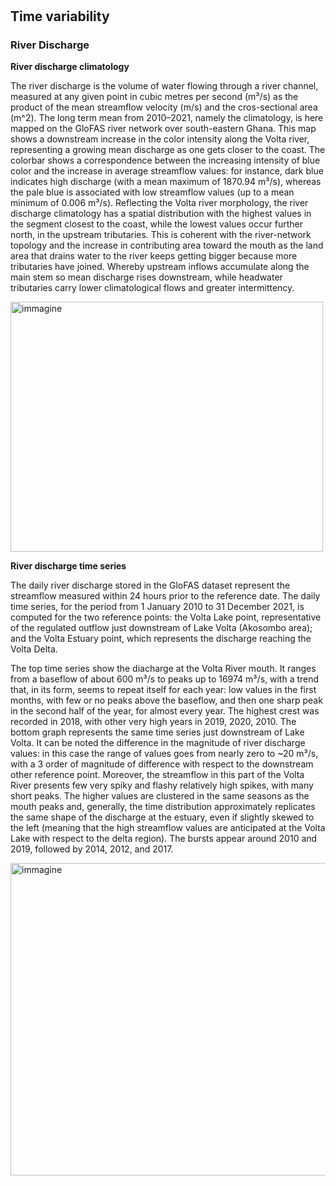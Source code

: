 #
## Time variability 

### River Discharge

**River discharge climatology**

The river discharge is the volume of water flowing through a river channel, measured at any given point in cubic metres per second (m³/s) as the product of the mean streamflow velocity (m/s) and the cros-sectional area (m^2). The long term mean from 2010–2021, namely the climatology, is here mapped on the GloFAS river network over south-eastern Ghana. This map shows a downstream increase in the color intensity along the Volta river, representing a growing mean discharge as one gets closer to the coast. The colorbar shows a correspondence between the increasing intensity of blue color and the increase in average streamflow values: for instance, dark blue indicates high discharge (with a mean maximum of 1870.94 m³/s), whereas the pale blue is associated with low streamflow values (up to a mean minimum of 0.006 m³/s). Reflecting the Volta river morphology, the river discharge climatology has a spatial distribution with the highest values in the segment closest to the coast, while the lowest values occur further north, in the upstream tributaries. This is coherent with the river-network topology and the increase in contributing area toward the mouth as the land area that drains water to the river keeps getting bigger because more tributaries have joined. Whereby upstream inflows accumulate along the main stem so mean discharge rises downstream, while headwater tributaries carry lower climatological flows and greater intermittency.

<img width="500" height="400" alt="immagine" src="https://github.com/user-attachments/assets/fa4288ec-be86-4c37-be01-efaa8d207b38" />

**River discharge time series**

The daily river discharge stored in the GloFAS dataset represent the streamflow measured within 24 hours prior to the reference date. The daily time series, for the period from 1 January 2010 to 31 December 2021, is computed for the two reference points: the Volta Lake point, representative of the regulated outflow just downstream of Lake Volta (Akosombo area); and the Volta Estuary point, which represents the discharge reaching the Volta Delta. 

The top time series show the diacharge at the Volta River mouth. It ranges from a baseflow of about 600 m³/s to peaks up to 16974 m³/s, with a trend that, in its form, seems to repeat itself for each year: low values in the first months, with few or no peaks above the baseflow, and then one sharp peak in the second half of the year, for almost every year. The highest crest was recorded in 2018, with other very high years in 2019, 2020, 2010. The bottom graph represents the same time series just downstream of Lake Volta. It can be noted the difference in the magnitude of river discharge values: in this case the range of values goes from nearly zero to ~20 m³/s, with a 3 order of magnitude of difference with respect to the downstream other reference point. Moreover, the streamflow in this part of the Volta River presents few very spiky and flashy relatively high spikes, with many short peaks. The higher values are clustered in the same seasons as the mouth peaks and, generally, the time distribution approximately replicates the same shape of the discharge at the estuary, even if slightly skewed to the left (meaning that the high streamflow values are anticipated at the Volta Lake with respect to the delta region). The bursts appear around 2010 and 2019, followed by 2014, 2012, and 2017.

<img width="700" height="500" alt="immagine" src="https://github.com/user-attachments/assets/0330b961-a117-4f28-b2e8-641f3ab64bad" />


